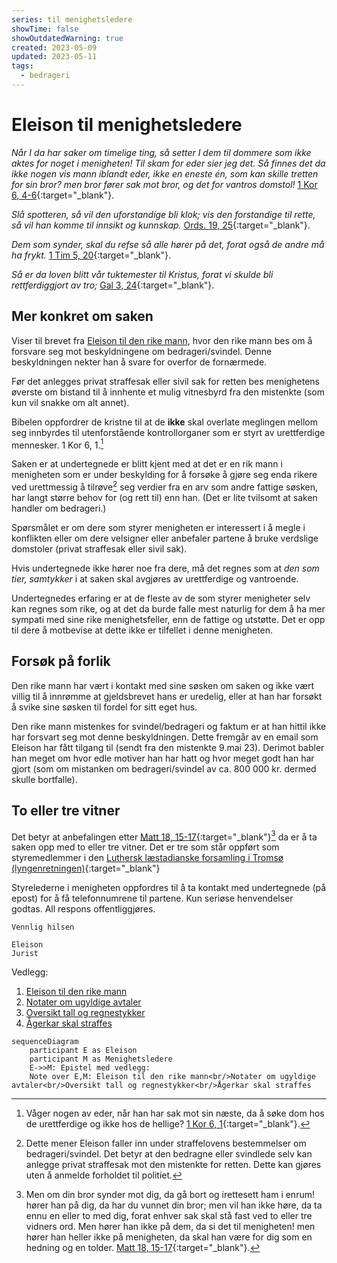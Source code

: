 ```yaml
---
series: til menighetsledere
showTime: false
showOutdatedWarning: true
created: 2023-05-09
updated: 2023-05-11
tags:
  - bedrageri
---
```


# Eleison til menighetsledere
_Når I da har saker om timelige ting, så setter I dem til dommere som ikke aktes for noget i menigheten! Til skam for eder sier jeg det. Så finnes det da ikke nogen vis mann iblandt eder, ikke en eneste én, som kan skille tretten for sin bror? men bror fører sak mot bror, og det for vantros domstol!_ [1 Kor 6, 4-6](https://no.bibelsite.com/1_corinthians/6-4.htm){:target="_blank"}.

_Slå spotteren, så vil den uforstandige bli klok; vis den forstandige til rette, så vil han komme til innsikt og kunnskap._ [Ords. 19, 25](https://no.bibelsite.com/proverbs/19-25.htm){:target="_blank"}.

_Dem som synder, skal du refse så alle hører på det, forat også de andre må ha frykt._ [1 Tim 5, 20](https://no.bibelsite.com/1_timothy/5-20.htm){:target="_blank"}.

_Så er da loven blitt vår tuktemester til Kristus, forat vi skulde bli rettferdiggjort av tro;_ [Gal 3, 24](https://no.bibelsite.com/galatians/3-24.htm){:target="_blank"}.

## Mer konkret om saken
Viser til brevet fra [Eleison til den rike mann](/article/griskhet/eleison-til-den-rike-mann), hvor den rike mann bes om å forsvare seg mot beskyldningene om bedrageri/svindel. Denne beskyldningen nekter han å svare for overfor de fornærmede.

Før det anlegges privat straffesak eller sivil sak for retten bes menighetens øverste om bistand til å innhente et mulig vitnesbyrd fra den mistenkte (som kun vil snakke om alt annet).

Bibelen oppfordrer de kristne til at de **ikke** skal overlate meglingen mellom seg innbyrdes til utenforstående kontrollorganer som er styrt av urettferdige mennesker. 1 Kor 6, 1.[^1]

Saken er at undertegnede er blitt kjent med at det er en rik mann i menigheten som er under beskylding for å forsøke å gjøre seg enda rikere ved urettmessig å tilrøve[^2] seg verdier fra en arv som andre fattige søsken, har langt større behov for (og rett til) enn han. (Det er lite tvilsomt at saken handler om bedrageri.)

Spørsmålet er om dere som styrer menigheten er interessert i å megle i konflikten eller om dere velsigner eller anbefaler partene å bruke verdslige domstoler (privat straffesak eller sivil sak).

Hvis undertegnede ikke hører noe fra dere, må det regnes som at _den som tier, samtykker_ i at saken skal avgjøres av urettferdige og vantroende.

Undertegnedes erfaring er at de fleste av de som styrer menigheter selv kan regnes som rike, og at det da burde falle mest naturlig for dem å ha mer sympati med sine rike menighetsfeller, enn de fattige og utstøtte. Det er opp til dere å motbevise at dette ikke er tilfellet i denne menigheten.

## Forsøk på forlik
Den rike mann har vært i kontakt med sine søsken om saken og ikke vært villig til å innrømme at gjeldsbrevet hans er uredelig, eller at han har forsøkt å svike sine søsken til fordel for sitt eget hus. 

Den rike mann mistenkes for svindel/bedrageri og faktum er at han hittil ikke har forsvart seg mot denne beskyldningen. Dette fremgår av en email som Eleison har fått tilgang til (sendt fra den mistenkte 9.mai 23). Derimot babler han meget om hvor edle motiver han har hatt og hvor meget godt han har gjort (som om mistanken om bedrageri/svindel av ca. 800 000 kr. dermed skulle bortfalle).

## To eller tre vitner
Det betyr at anbefalingen etter [Matt 18, 15-17](https://no.bibelsite.com/matthew/18-15.htm){:target="_blank"}[^3] da er å ta saken opp med to eller tre vitner. Det er tre som står oppført som styremedlemmer i den [Luthersk læstadianske forsamling i Tromsø (lyngenretningen)](https://w2.brreg.no/enhet/sok/detalj.jsp?orgnr=994009087){:target="_blank"}

Styrelederne i menigheten oppfordres til å ta kontakt med undertegnede (på epost) for å få telefonnumrene til partene. Kun seriøse henvendelser godtas. All respons offentliggjøres.

```
Vennlig hilsen 

Eleison
Jurist
```

Vedlegg: 
1. [Eleison til den rike mann](/article/griskhet/eleison-til-den-rike-mann)
2. [Notater om ugyldige avtaler](/article/griskhet/vedlegg-om-ugyldige-avtaler)
3. [Oversikt tall og regnestykker](/article/griskhet/vedlegg-tall-og-regnestykker)
4. [Ågerkar skal straffes](/article/griskhet/eleison-til-menigheten)

```mermaid
sequenceDiagram
    participant E as Eleison
    participant M as Menighetsledere
    E->>M: Epistel med vedlegg:
    Note over E,M: Eleison til den rike mann<br/>Notater om ugyldige avtaler<br/>Oversikt tall og regnestykker<br/>Ågerkar skal straffes
```

[^1]: Våger nogen av eder, når han har sak mot sin næste, da å søke dom hos de urettferdige og ikke hos de hellige? [1 Kor 6, 1](https://no.bibelsite.com/1_corinthians/6-1.htm){:target="_blank"}.
[^2]: Dette mener Eleison faller inn under straffelovens bestemmelser om bedrageri/svindel. Det betyr at den bedragne eller svindlede selv kan anlegge privat straffesak mot den mistenkte for retten. Dette kan gjøres uten å anmelde forholdet til politiet.
[^3]: Men om din bror synder mot dig, da gå bort og irettesett ham i enrum! hører han på dig, da har du vunnet din bror; men vil han ikke høre, da ta ennu en eller to med dig, forat enhver sak skal stå fast ved to eller tre vidners ord. Men hører han ikke på dem, da si det til menigheten! men hører han heller ikke på menigheten, da skal han være for dig som en hedning og en tolder. [Matt 18, 15-17](https://no.bibelsite.com/matthew/18-15.htm){:target="_blank"}.